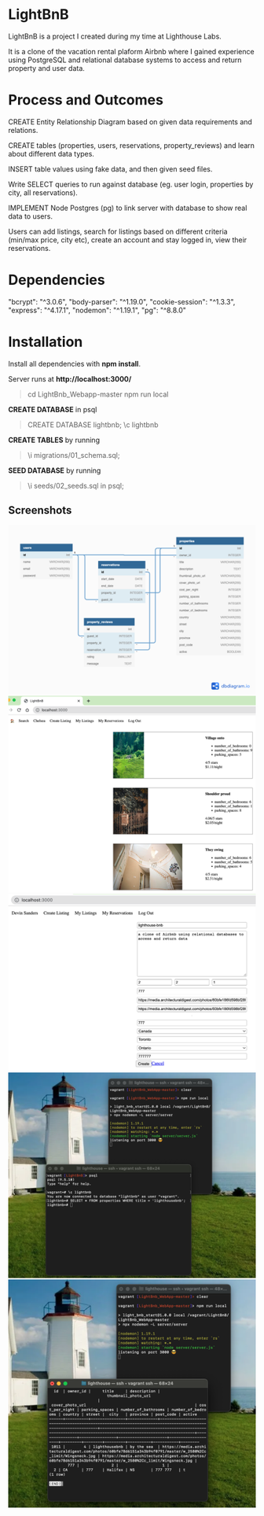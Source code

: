 # LightBnB

LightBnB is a project I created during my time at Lighthouse Labs. 

It is a clone of the vacation rental plaform Airbnb where I gained experience using PostgreSQL and relational database systems to access and return property and user data.

# Process and Outcomes

CREATE Entity Relationship Diagram based on given data requirements and relations.

CREATE tables (properties, users, reservations, property_reviews) and learn about different data types.

INSERT table values using fake data, and then given seed files.

Write SELECT queries to run against database (eg. user login, properties by city, all reservations).

IMPLEMENT Node Postgres (pg) to link server with database to show real data to users.

Users can add listings, search for listings based on different criteria (min/max price, city etc), create an account and stay logged in, view their reservations.

# Dependencies

"bcrypt": "^3.0.6",
"body-parser": "^1.19.0",
"cookie-session": "^1.3.3",
"express": "^4.17.1",
"nodemon": "^1.19.1",
"pg": "^8.8.0"

# Installation

Install all dependencies with **npm install**.

Server runs at **http://localhost:3000/** 

> cd LightBnb_Webapp-master
> npm run local

__CREATE DATABASE__ in psql
> CREATE DATABASE lightbnb;
> \c lightbnb

__CREATE TABLES__ by running 
> \i migrations/01_schema.sql;

__SEED DATABASE__ by running
> \i seeds/02_seeds.sql in psql;

## Screenshots

!["LightBnB Entity Relationship Diagram"](https://github.com/chchchelsay/LightBnB/blob/master/ERD_Lightbnb.png?raw=true)
!["Homepage"](https://github.com/chchchelsay/LightBnB/blob/master/homepage_lightbnb.png?raw=true)
!["User creates a new listing"](https://github.com/chchchelsay/LightBnB/blob/master/createlisting_lightbnb.png?raw=true)
!["Searching for listing in database lightbnb"](https://github.com/chchchelsay/LightBnB/blob/master/findlisting.png?raw=true)
!["New listing data exists in database"](https://github.com/chchchelsay/LightBnB/blob/master/foundlisting.png?raw=true)































